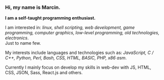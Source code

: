 ### Hi, my name is Marcin.  
**I am a self-taught programming enthusiast.**  

I am interested in: _linux, shell scripting, web development, game programming, computer graphics, low-level programming, old technologies, electronics_.  
Just to name few. 

My interests include languages and technologies such as: _JavaScript, C / C++, Python, Perl, Bash, CSS, HTML, BASIC, PHP, x86 asm_.      

Currently I mainly focus on develop my skills in web-dev with JS, HTML, CSS, JSON, Sass, React.js and others.  
